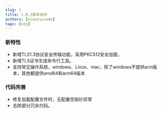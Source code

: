 ```yaml
---
slug: 1
title: 1.0.3版本发布 
authors: [xiaoniucode]
tags: [etp]
---
```


### 新特性
- 新增TLS1.3协议安全传输功能，采用PKCS12安全加密。
- 新增TLS证书生成命令行工具。
- 支持常见操作系统，windows、Linux、mac，除了windows不提供arm版本，其他都提供amd64和arm64版本

### 代码完善
- 修复加载配置文件时，无配置空指针异常
- 去除部分冗余代码。


